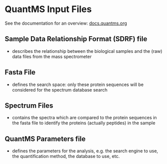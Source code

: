 # QuantMS Input Files

See the documentation for an overview: [docs.quantms.org](https://docs.quantms.org/en/latest/formats.html)

## Sample Data Relationship Format (SDRF) file

- describes the relationship between the biological samples and the (raw) data files from 
  the mass spectrometer

## Fasta File

- defines the search space: only these protein sequences will be considered for the spectrum database search

## Spectrum Files

- contains the spectra which are compared to the protein sequences in the fasta file to 
  identify the proteins (actually peptides) in the sample

## QuantMS Parameters file

- defines the parameters for the analysis, e.g. the search engine to use, the quantification method, 
  the database to use, etc.
